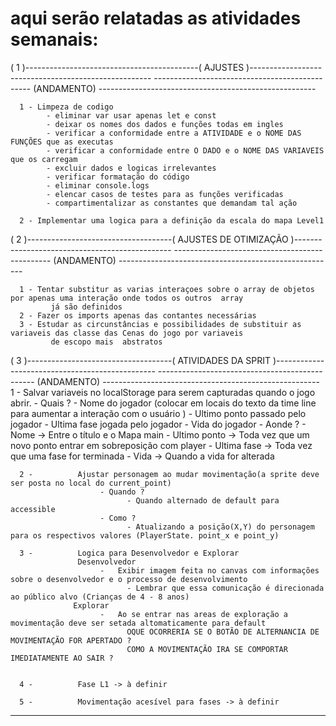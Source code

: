 # aqui serão relatadas as atividades semanais:

( 1 )-------------------------------------------(      AJUSTES      )-----------------------------------------------------
-----------------------------------------------     (ANDAMENTO)     ------------------------------------------------------

      1 - Limpeza de codigo
            - eliminar var usar apenas let e const
            - deixar os nomes dos dados e funções todas em ingles
            - verificar a conformidade entre a ATIVIDADE e o NOME DAS FUNÇÕES que as executas
            - verificar a conformidade entre O DADO e o NOME DAS VARIAVEIS que os carregam
            - excluir dados e logicas irrelevantes
            - verificar formatação do código
            - eliminar console.logs
            - elencar casos de testes para as funções verificadas
            - compartimentalizar as constantes que demandam tal ação

      2 - Implementar uma logica para a definição da escala do mapa Level1

( 2 )------------------------------------(      AJUSTES DE OTIMIZAÇÃO     )-----------------------------------------------
-----------------------------------------------     (ANDAMENTO)     ------------------------------------------------------

      1 - Tentar substitur as varias interaçoes sobre o array de objetos por apenas uma interação onde todos os outros  array
             já são definidos
      2 - Fazer os imports apenas das contantes necessárias
      3 - Estudar as circunstâncias e possibilidades de substituir as variaveis das classe das Cenas do jogo por variaveis 
             de escopo mais  abstratos

( 3 )------------------------------------(      ATIVIDADES DA SPRIT      )------------------------------------------------
-----------------------------------------------     (ANDAMENTO)     ------------------------------------------------------
      1 -          Salvar variaveis no localStorage para serem capturadas quando o jogo abrir.
                        - Quais ?
                              - Nome do jogador (colocar em locais do texto da time line para aumentar a interação com o usuário )
                              - Ultimo ponto passado pelo jogador
                              - Ultima fase jogada pelo jogador
                              - Vida do jogador
                        - Aonde ?
                              - Nome            -> Entre o título e o Mapa main
                              - Ultimo ponto    -> Toda vez que um novo ponto entrar em sobreposição com player
                              - Ultima fase     -> Toda vez que uma fase for terminada
                              - Vida            -> Quando a vida for alterada

      2 -          Ajustar personagem ao mudar movimentação(a sprite deve ser posta no local do current_point)
                        - Quando ?
                              - Quando alternado de default para accessible 
                        - Como ?
                              - Atualizando a posição(X,Y) do personagem para os respectivos valores (PlayerState. point_x e point_y) 

      3 -          Logica para Desenvolvedor e Explorar
                   Desenvolvedor
                        -   Exibir imagem feita no canvas com informações sobre o desenvolvedor e o processo de desenvolvimento
                              - Lembrar que essa comunicação é direcionada ao público alvo (Crianças de 4 - 8 anos)
                  Explorar
                        -   Ao se entrar nas areas de exploração a movimentação deve ser setada altomaticamente para default
                              OQUE OCORRERIA SE O BOTÃO DE ALTERNANCIA DE MOVIMENTAÇÃO FOR APERTADO ?
                              COMO A MOVIMENTAÇÃO IRA SE COMPORTAR IMEDIATAMENTE AO SAIR ?


      4 -          Fase L1 -> à definir

      5 -          Movimentação acesível para fases -> à definir

---------------------------------------------------------------------------------------------------------------------------